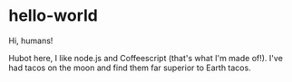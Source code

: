 # hello-world

Hi, humans!

Hubot here, I like node.js and Coffeescript (that's what I'm made of!).
I've had tacos on the moon and find them far superior to Earth tacos.
